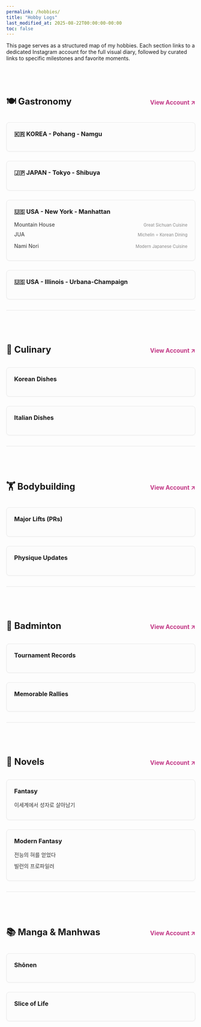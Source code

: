 ```yaml
---
permalink: /hobbies/
title: "Hobby Logs"
last_modified_at: 2025-08-22T00:00:00-00:00
toc: false
---
```


<style>
    .hobby-section {
        margin-top: 4em;
        padding-bottom: 2em;
        border-bottom: 2px solid #f0f0f0;
    }
    .hobby-section:last-child {
        border-bottom: none;
    }
    .hobby-header {
        display: flex;
        align-items: baseline; /* 수정 2: 세로 정렬 기준을 'center'에서 'baseline'으로 변경 */
        justify-content: space-between;
        flex-wrap: wrap;
        margin-bottom: 2em;
    }
    .hobby-header h2 {
        font-size: 1.7em; /* 수정 1: 대주제 제목 크기 조정 (2em -> 1.7em) */
        margin-bottom: 0.2em;
    }
    .hobby-header a.insta-account {
        font-size: 1.1em;
        font-weight: bold;
        text-decoration: none;
        color: #c13584; /* Instagram-like color */
        flex-shrink: 0;
        margin-left: 15px;
    }
    .hobby-log-grid {
        display: grid;
        grid-template-columns: repeat(auto-fill, minmax(300px, 1fr));
        gap: 25px;
    }
    .log-category {
        border: 1px solid #e9e9e9;
        border-radius: 8px;
        padding: 20px;
        background-color: #fcfcfc;
        transition: box-shadow 0.2s ease-in-out, transform 0.2s ease-in-out;
        box-shadow: 0 1px 3px rgba(0,0,0,0.04);
    }
    .log-category:hover {
        transform: translateY(-4px);
        box-shadow: 0 5px 15px rgba(0,0,0,0.08);
    }
    .log-category h4 {
        border-bottom: none;
        padding-bottom: 0;
        margin-top: 0;
        margin-bottom: 1em;
        font-size: 1.15em;
    }
    .log-category ul {
        list-style-type: none;
        padding-left: 0;
        margin: 0;
    }
    .log-category li {
        margin-bottom: 0.7em;
    }
    .log-category a {
        display: flex;
        justify-content: space-between;
        align-items: baseline;
        width: 100%;
        text-decoration: none;
        color: #333;
        transition: color 0.2s;
    }
    .log-category a:hover {
        color: #007bff;
    }
    .log-category a .link-desc {
        color: #888;
        font-size: 0.8em;
        font-weight: 400;
    }
</style>

This page serves as a structured map of my hobbies. Each section links to a dedicated Instagram account for the full visual diary, followed by curated links to specific milestones and favorite moments.

<div class="hobby-section">
    <div class="hobby-header">
        <h2>🍽️ Gastronomy</h2>
        <a href="https://www.instagram.com/gastronomy_hajae/" class="insta-account" target="_blank">View Account ↗</a>
    </div>
    <div class="hobby-log-grid">
        <div class="log-category">
            <h4>🇰🇷 KOREA - Pohang - Namgu</h4>
            <ul>
                <!-- <li><a href="INSTAGRAM_POST_URL_HERE" target="_blank">Restaurant Name A - A delightful dinner</a></li> -->
                </ul>
        </div>
        <div class="log-category">
            <h4>🇯🇵 JAPAN - Tokyo - Shibuya</h4>
            <ul>
                <!-- <li><a href="INSTAGRAM_POST_URL_HERE" target="_blank">Restaurant Name B - Unforgettable ramen</a></li> -->
                </ul>
        </div>
        <div class="log-category">
            <h4>🇺🇸 USA - New York - Manhattan</h4>
            <ul>
                <li><a href="https://www.instagram.com/p/DNpfcYtN4Jc/?utm_source=ig_web_copy_link&igsh=MzRlODBiNWFlZA==" target="_blank">Mountain House 
                <span class="link-desc">Great Sichuan Cuisine</span></a></li>
                <li><a href="https://www.instagram.com/p/DNpeDjnt_Ze/?utm_source=ig_web_copy_link&igsh=MzRlODBiNWFlZA==" target="_blank">JUA <span class="link-desc">Michelin ⭐ Korean Dining</span></a></li>
                <li><a href="https://www.instagram.com/p/DNqJGsAt7Xl/?utm_source=ig_web_copy_link&igsh=MzRlODBiNWFlZA==" target="_blank">Nami Nori 
                <span class="link-desc">Modern Japanese Cuisine</span></a></li>
            </ul>
        </div>
        <div class="log-category">
            <h4>🇺🇸 USA - Illinois - Urbana-Champaign</h4>
            <ul>
            </ul>
        </div>
    </div>
</div>

<div class="hobby-section">
    <div class="hobby-header">
        <h2>🍳 Culinary</h2>
        <a href="INSTAGRAM_CULINARY_URL" class="insta-account" target="_blank">View Account ↗</a>
    </div>
    <div class="hobby-log-grid">
        <div class="log-category">
            <h4>Korean Dishes</h4>
            <ul>
                </ul>
        </div>
        <div class="log-category">
            <h4>Italian Dishes</h4>
            <ul>
                </ul>
        </div>
    </div>
</div>

<div class="hobby-section">
    <div class="hobby-header">
        <h2>🏋️ Bodybuilding</h2>
        <a href="INSTAGRAM_BODYBUILDING_URL" class="insta-account" target="_blank">View Account ↗</a>
    </div>
    <div class="hobby-log-grid">
        <div class="log-category">
            <h4>Major Lifts (PRs)</h4>
            <ul>
                </ul>
        </div>
        <div class="log-category">
            <h4>Physique Updates</h4>
            <ul>
                </ul>
        </div>
    </div>
</div>

<div class="hobby-section">
    <div class="hobby-header">
        <h2>🏸 Badminton</h2>
        <a href="INSTAGRAM_BADMINTON_URL" class="insta-account" target="_blank">View Account ↗</a>
    </div>
    <div class="hobby-log-grid">
        <div class="log-category">
            <h4>Tournament Records</h4>
            <ul>
                </ul>
        </div>
        <div class="log-category">
            <h4>Memorable Rallies</h4>
            <ul>
                </ul>
        </div>
    </div>
</div>

<div class="hobby-section">
    <div class="hobby-header">
        <h2>📱 Novels</h2>
        <a href="https://www.instagram.com/novel_hajae/" class="insta-account" target="_blank">View Account ↗</a>
    </div>
    <div class="hobby-log-grid">
        <div class="log-category">
            <h4>Fantasy</h4>
            <ul>
                <li><a href="https://www.instagram.com/p/DNs84_93B_v/?utm_source=ig_web_copy_link&igsh=MzRlODBiNWFlZA==" target="_blank">이세계에서 성자로 살아남기</a></li>
            </ul>
        </div>
        <div class="log-category">
            <h4>Modern Fantasy</h4>
            <ul>
                <li><a href="https://www.instagram.com/p/DNtJAq73LhR/?utm_source=ig_web_copy_link&igsh=MzRlODBiNWFlZA==" target="_blank">전능의 혀를 얻었다</a></li>
                <li><a href="https://www.instagram.com/p/DNtJn_HXEwd/?utm_source=ig_web_copy_link&igsh=MzRlODBiNWFlZA==" target="_blank">빌런의 프로파일러</a></li>
            </ul>
        </div>
    </div>
</div>

<div class="hobby-section">
    <div class="hobby-header">
        <h2>📚 Manga & Manhwas</h2>
        <a href="INSTAGRAM_MANGA_URL" class="insta-account" target="_blank">View Account ↗</a>
    </div>
    <div class="hobby-log-grid">
        <div class="log-category">
            <h4>Shōnen</h4>
            <ul>
                </ul>
        </div>
        <div class="log-category">
            <h4>Slice of Life</h4>
            <ul>
                </ul>
        </div>
    </div>
</div>